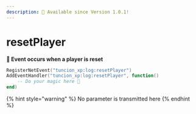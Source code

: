 ```yaml
---
description: 🔧 Available since Version 1.0.1!
---
```


# resetPlayer

&#x20;**📢 Event occurs when a player is reset**

```lua
RegisterNetEvent("tuncion_xp:log:resetPlayer")
AddEventHandler("tuncion_xp:log:resetPlayer", function()
    -- Do your magic here 💫
end)
```

{% hint style="warning" %}
No parameter is transmitted here
{% endhint %}
